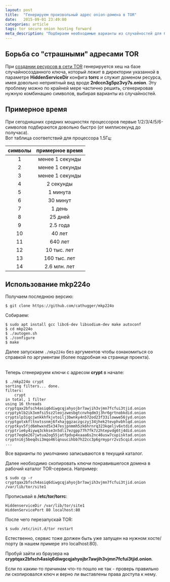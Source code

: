 ```yaml
---
layout: post
title:  "Генерируем произвольный адрес onion-домена в TOR"
date:   2015-09-01 23:49:00
categories: article
tags: tor secure onion hosting forward
meta_description: "Подбираем необходимые варианты из случайностей для будущего onion-ресурса и подсчитываем приблизительные временные затраты"
---
```


## Борьба со "страшными" адресами TOR

При <a href="/article/create-onion-resource-in-tor/" target="_blank">создании ресурсов в сети TOR</a> генерируется хеш на базе случайносозданного ключа, который лежит в директории указанной в параметре **HiddenServiceDir** конфига **torrc** и служит доменом ресурса, имея довольно неприятный вид вроде **2rdccn3g5pz3vy7s.onion**. Эту проблему можно по крайней мере частично решить, сгенерировав нужную комбинацию символов, выбирая варианты из случайностей.

## Примерное время

При сегодняшних средних мощностях процессоров первые 1/2/3/4/5/6-символов подбираются довольно быстро (от миллисекунд до получаса).<br>
Вот таблица соответствий для процессора 1.5Гц:


|  символы   |  примерное время   |
|:----------:|:------------------:|
|         1  |   менее 1 секунды  |
|         2  |   менее 1 секунды  |
|         3  |   менее 1 секунды  |
|         4  |   2 секунды        |
|         5  |   1 минута         |
|         6  |   30 минут         |
|         7  |   1 день           |
|         8  |   25 дней          |
|         9  |   2.5 года         |
|        10  |   40 лет           |
|        11  |   640 лет          |
|        12  |   10 тыс. лет      |
|        13  |   160 тыс. лет     |
|        14  |   2.6 млн. лет     |


## Использование mkp224o

Получаем последнюю версию:

```
$ git clone https://github.com/cathugger/mkp224o
```

Собираем:

```
$ sudo apt install gcc libc6-dev libsodium-dev make autoconf
$ cd mkp224o
$ ./autogen.sh
$ ./configure
$ make
```

Далее запускаем `./mkp224o` без аргументов чтобы ознакомиться со справкой по аргументам (более подробная на странице проекта).<br><br>

Теперь сгенерируем ключи с адресом **crypt** в начале:

```
$ ./mkp224o crypt
sorting filters... done.
filters:
	crypt
in total, 1 filter
using 16 threads
cryptqax2bfsch4asiq6diwgcqjahyojbr7awjih3vjmn7fcfui3tjid.onion
cryptyklb2ik3xmfsi5sz2leojzwesbgtcnvhqdm3j3hr6grtnobkdid.onion
cryptslp3iqcjwnkkhfkjvtoilj3bwnky4n572od23f33ilowwe56jyd.onion
cryptgotxkfltnxtssnmj6fxhajggzaczgczyj34jhek2tevphvbhlqd.onion
cryptkyv5fjd6mhwxnd5x347esjpnmmh5zk6hrnrq323kqeljv6xtdid.onion
cryptrie6y4iywq3ckkse3n5dli7ezgpp77h7fk7z2htepvdg6tj4did.onion
crypt7eq6e267jwtua2og55jatfpdvp4xaaa6s2nc46usw7cupisktad.onion
cryptni6j5beqdsi3mqo46lqnuucihbb7h22cc3p6grmyprr2vz5cqid.onion
...
```

Все варианты по умолчанию записываются в текущий каталог.

Далее необходимо скопировать ключи понравившегося домена в рабочий каталог TOR-сервиса. Например:

```
$ sudo cp -r cryptqax2bfsch4asiq6diwgcqjahyojbr7awjih3vjmn7fcfui3tjid.onion /var/lib/tor/site1
```

Прописывай в **/etc/tor/torrc**:

```
HiddenserviceDir /var/lib/tor/site1
HiddenServicePort 80 localhost:80
```

После чего перезапускай TOR:

```
$ sudo /etc/init.d/tor restart
```

Естественно, сервис тоже должен быть уже запущен на нужном хосте/порту (в нашем примере это localhost:80). 

Пробуй зайти из браузера на **cryptqax2bfsch4asiq6diwgcqjahyojbr7awjih3vjmn7fcfui3tjid.onion**. 

Если по каким-то причинам что-то пошло не так - проверь правильно ли скопировался ключ и верно ли выставлены права доступа к нему. 

